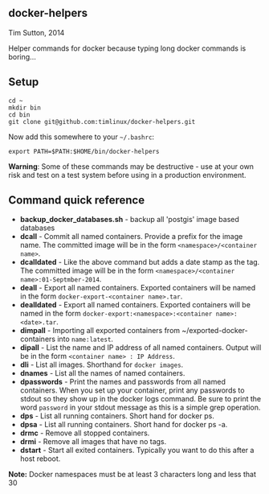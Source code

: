 ## docker-helpers

Tim Sutton, 2014

Helper commands for docker because typing long docker commands is boring...


## Setup

```
cd ~
mkdir bin
cd bin
git clone git@github.com:timlinux/docker-helpers.git
```

Now add this somewhere to your ``~/.bashrc``:

```
export PATH=$PATH:$HOME/bin/docker-helpers
```

**Warning**: Some of these commands may be destructive - use at your own risk
and test on a test system before using in a production environment.

## Command quick reference

* **backup_docker_databases.sh** - backup all 'postgis' image based databases
* **dcall**      - Commit all named containers. Provide a prefix for the image name.
  The committed image will be in the form ``<namespace>/<container name>``.
* **dcalldated** - Like the above command but adds a date stamp as the tag.
  The committed image will be in the form ``<namespace>/<container name>:01-Septmber-2014``.
* **deall**      - Export all named containers. Exported containers will be named
  in the form ``docker-export-<container name>.tar``.
* **dealldated** - Export all named containers. Exported containers will be named
  in the form ``docker-export:<namespace>:<container name>:<date>.tar``.
* **dimpall**    - Importing all exported containers from ~/exported-docker-containers 
  into ``name:latest``.
* **dipall**     - List the name and IP address of all named containers. Output 
  will be in the form ``<container name> : IP Address``. 
* **dli**        - List all images. Shorthand for ``docker images``.
* **dnames**     - List all the names of named containers.
* **dpasswords** - Print the names and passwords from all named containers.
  When you set up your container, print any passwords to stdout so they show up
  in the docker logs command. Be sure to print the word ``password`` in your
  stdout message as this is a simple grep operation.
* **dps**        - List all running containers. Short hand for docker ps.
* **dpsa**       - List all running containers. Short hand for docker ps -a.
* **drmc**       - Remove all stopped containers.
* **drmi**       - Remove all images that have no tags.
* **dstart**     - Start all exited containers. Typically you want to do this after
  a host reboot.

**Note:** Docker namespaces must be at least 3 characters long and less that 30
